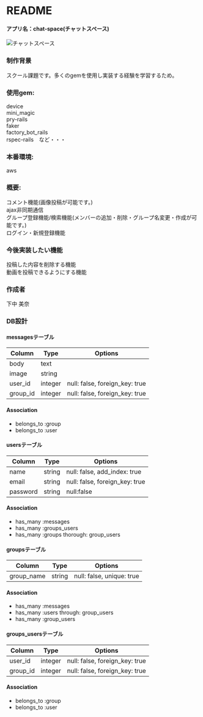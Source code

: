 # README

#### アプリ名：chat-space(チャットスペース)
![チャットスペース](https://user-images.githubusercontent.com/64763739/86558997-ce46cc00-bf95-11ea-92d0-07fa05f7e371.png)

### 制作背景
スクール課題です。多くのgemを使用し実装する経験を学習するため。

### 使用gem:
device<br>
mini_magic<br>
pry-rails<br>
faker<br>
factory_bot_rails<br>
rspec-rails　など・・・<br>

### 本番環境:
aws 

### 概要:
コメント機能(画像投稿が可能です。)<br>
ajax非同期通信<br>
グループ登録機能/検索機能(メンバーの追加・削除・グループ名変更・作成が可能です。)<br>
ログイン・新規登録機能<br>

### 今後実装したい機能
投稿した内容を削除する機能<br>
動画を投稿できるようにする機能

### 作成者
下中 美奈

### DB設計
#### messagesテーブル
|Column|Type|Options|
|------|----|-------|
|body|text|
|image|string|
|user_id|integer|null: false, foreign_key: true|
|group_id|integer|null: false, foreign_key: true|

#### Association
- belongs_to :group
- belongs_to :user

#### usersテーブル
|Column|Type|Options|
|------|----|-------|
|name|string|null: false, add_index: true|
|email|string|null: false, foreign_key: true|
|password|string|null:false|

#### Association
- has_many :messages
- has_many :groups_users
- has_many :groups thorough: group_users

#### groupsテーブル
|Column|Type|Options|
|------|----|-------|
|group_name|string|null: false, unique: true|

#### Association
- has_many :messages
- has_many :users through: group_users
- has_many :group_users

#### groups_usersテーブル
|Column|Type|Options|
|------|----|-------|
|user_id|integer|null: false, foreign_key: true|
|group_id|integer|null: false, foreign_key: true|

#### Association
- belongs_to :group
- belongs_to :user

